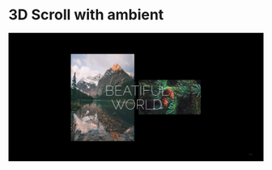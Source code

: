 # 3D Scroll with ambient

![Welcome to 3D scroll](https://github.com/Ilya-Ogorodnikov/3D-scroll/blob/main/images/logo.png?raw=true)